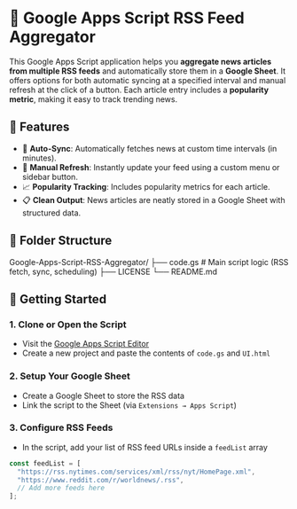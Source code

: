 
# 📰 Google Apps Script RSS Feed Aggregator

This Google Apps Script application helps you **aggregate news articles from multiple RSS feeds** and automatically store them in a **Google Sheet**. It offers options for both automatic syncing at a specified interval and manual refresh at the click of a button. Each article entry includes a **popularity metric**, making it easy to track trending news.

## 📌 Features

- 🔄 **Auto-Sync**: Automatically fetches news at custom time intervals (in minutes).
- 🔘 **Manual Refresh**: Instantly update your feed using a custom menu or sidebar button.
- 📈 **Popularity Tracking**: Includes popularity metrics for each article.
- 📋 **Clean Output**: News articles are neatly stored in a Google Sheet with structured data.

## 📁 Folder Structure

Google-Apps-Script-RSS-Aggregator/
├── code.gs # Main script logic (RSS fetch, sync, scheduling)
├── LICENSE
└── README.md


## 🚀 Getting Started

### 1. **Clone or Open the Script**
- Visit the [Google Apps Script Editor](https://script.google.com/)
- Create a new project and paste the contents of `code.gs` and `UI.html`

### 2. **Setup Your Google Sheet**
- Create a Google Sheet to store the RSS data
- Link the script to the Sheet (via `Extensions → Apps Script`)

### 3. **Configure RSS Feeds**
- In the script, add your list of RSS feed URLs inside a `feedList` array

```js
const feedList = [
  "https://rss.nytimes.com/services/xml/rss/nyt/HomePage.xml",
  "https://www.reddit.com/r/worldnews/.rss",
  // Add more feeds here
];

